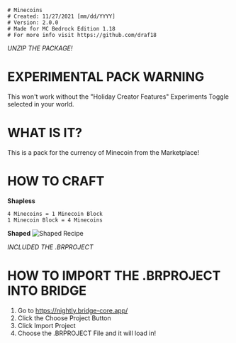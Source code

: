     # Minecoins
    # Created: 11/27/2021 [mm/dd/YYYY]
    # Version: 2.0.0
    # Made for MC Bedrock Edition 1.18
    # For more info visit https://github.com/draf18

*UNZIP THE PACKAGE!*

EXPERIMENTAL PACK WARNING
=========================
This won't work without the "Holiday Creator Features" Experiments Toggle selected in your world.

WHAT IS IT?
===========
This is a pack for the currency of Minecoin from the Marketplace!

HOW TO CRAFT
============
 **Shapless**
  
    4 Minecoins = 1 Minecoin Block
    1 Minecoin Block = 4 Minecoins
    
**Shaped**
![**Shaped Recipe**](https://draf18.github.io/img/minecoin_recipe.png)

*INCLUDED THE .BRPROJECT*

HOW TO IMPORT THE .BRPROJECT INTO BRIDGE
========================================
1. Go to https://nightly.bridge-core.app/
2. Click the Choose Project Button
3. Click Import Project
4. Choose the .BRPROJECT File and it will load in!
